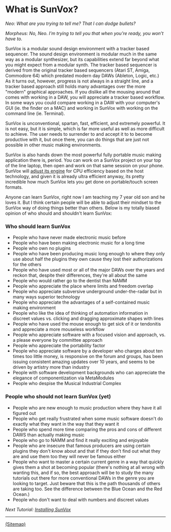 # What is SunVox?

_Neo: What are you trying to tell me? That I can dodge bullets?_

_Morpheus: No, Neo. I’m trying to tell you that when you’re ready, you won’t have to._

SunVox is a modular sound design environment with a tracker based sequencer. The sound design environment is modular much in the same way as a modular synthesizer, but its capabilities extend far beyond what you might expect from a modular synth. The tracker based sequencer is derived from the original tracker based sequencers (Atari ST, Amiga, Commodore 64) which predated modern day DAWs (Ableton, Logic, etc.) As it turns out, however, progress is not always in a straight line, and a tracker based approach still holds many advantages over the more "modern" graphical approaches. If you dislike all the mousing around that comes with working in a DAW, you will appreciate a tracker based workflow. In some ways you could compare working in a DAW with your computer's GUI (ie. the finder on a MAC) and working in SunVox with working on the command line (ie. Terminal).

SunVox is unconventional, spartan, fast, efficient, and extremely powerful. It is not easy, but it is simple, which is far more useful as well as more difficult to achieve. The user needs to surrender to and accept it to to become productive with it, but once there, you can do things that are just not possible in other music making environments.

SunVox is also hands down the most powerful fully portable music making application there is, period. You can work on a SunVox project on your top of the line laptop, then open and work on that same session on your phone. SunVox will [adjust its engine](http://www.warmplace.ru/wiki/doku.php?id=sunvox:manual_en#comparison_of_different_versions) for CPU efficiency based on the host technology, and given it is already ultra efficient anyway, its pretty incredible how much SunVox lets you get done on portable/touch screen formats.

Anyone can learn SunVox, right now I am teaching my 7 year old son and he loves it. But I think certain people will be able to adjust their mindset to the SunVox way of doing things better than others. Below is my totally biased opinion of who should and shouldn't learn SunVox:

### Who should learn SunVox
* People who have never made electronic music before
* People who have been making electronic music for a long time
* People who own no plugins
* People who have been producing music long enough to where they only use about half the plugins they own cause they lost their authorizations for the others
* People who have used most or all of the major DAWs over the years and reckon that, despite their differences, they're all about the same
* People who would rather go to the dentist than NAMM
* People who appreciate the place where limits and freedom overlap
* People who appreciate subversive underground under-the-radar but in many ways superior technology
* People who appreciate the advantages of a self-contained music making environment
* People who like the idea of thinking of automation information in discreet values vs. clicking and dragging approximate shapes with lines
* People who have used the mouse enough to get sick of it or tendonitis and appreciate a more mouseless workflow
* People who appreciate software with a focused vision and approach, vs. a please everyone by committee approach
* People who appreciate the portability factor
* People who appreciate software by a developer who charges about ten times too little money, is responsive on the forum and groups, has been issuing consistent amazing updates over 10 years, and seems to be driven by artistry more than industry
* People with software development backgrounds who can appreciate the elegance of componentization via MetaModules
* People who despise the Musical Industrial Complex

### People who should not learn SunVox (yet)
* People who are new enough to music production where they have it all figured out
* People who get really frustrated when some music software doesn't do exactly what they want in the way that they want it
* People who spend more time comparing the pros and cons of different DAWS than actually making music
* People who go to NAMM and find it really exciting and enjoyable
* People who are insecure that famous producers are using certain plugins they don't know about and that if they don't find out what they are and use them too they will never be famous either
* People who want to master a certain current genre in a way that quickly gives them a shot at becoming popular (there's nothing at all wrong with wanting this, and if so, the best approach will be to study the many tutorials out there for more conventional DAWs in the genre you are looking to target. Just beware that this is the path thousands of others are taking too. See the difference between the Blue Ocean and the Red Ocean.)
* People who don't want to deal with numbers and discreet values


_Next Tutorial: [Installing SunVox](../b--Installing-SunVox)_

---

[(Sitemap)](https://github.com/way-of-the-sunvox/Way-of-the-SunVox/blob/master/Sitemap.md)
